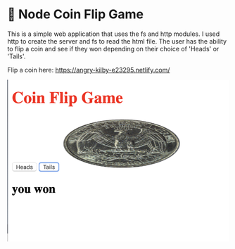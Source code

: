 # 💸 Node Coin Flip Game

This is a simple web application that uses the fs and http modules. I used http to create the server and fs to read the html file. The user has the ability to flip a coin and see if they won depending on their choice of 'Heads' or 'Tails'.

Flip a coin here: https://angry-kilby-e23295.netlify.com/

![](game.png)
